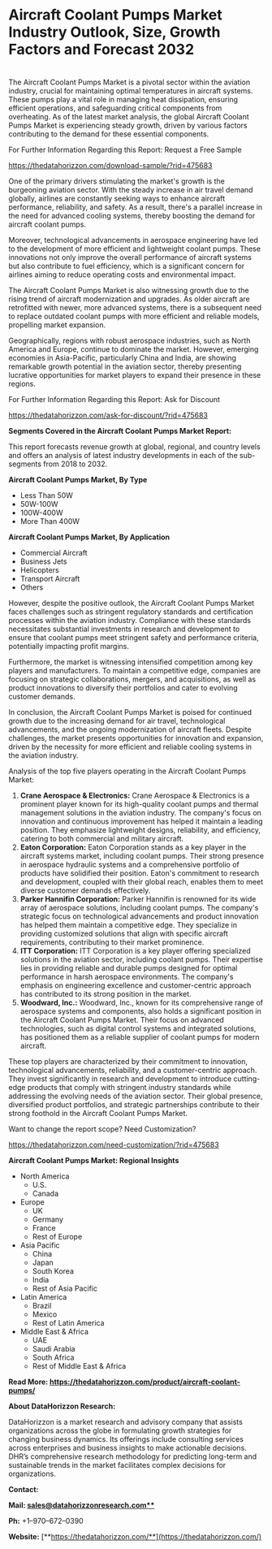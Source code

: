 ﻿# **Aircraft Coolant Pumps Market Industry Outlook, Size, Growth Factors and Forecast 2032**
#
The Aircraft Coolant Pumps Market is a pivotal sector within the aviation industry, crucial for maintaining optimal temperatures in aircraft systems. These pumps play a vital role in managing heat dissipation, ensuring efficient operations, and safeguarding critical components from overheating. As of the latest market analysis, the global Aircraft Coolant Pumps Market is experiencing steady growth, driven by various factors contributing to the demand for these essential components.

For Further Information Regarding this Report: Request a Free Sample

<https://thedatahorizzon.com/download-sample/?rid=475683>

One of the primary drivers stimulating the market's growth is the burgeoning aviation sector. With the steady increase in air travel demand globally, airlines are constantly seeking ways to enhance aircraft performance, reliability, and safety. As a result, there's a parallel increase in the need for advanced cooling systems, thereby boosting the demand for aircraft coolant pumps.

Moreover, technological advancements in aerospace engineering have led to the development of more efficient and lightweight coolant pumps. These innovations not only improve the overall performance of aircraft systems but also contribute to fuel efficiency, which is a significant concern for airlines aiming to reduce operating costs and environmental impact.

The Aircraft Coolant Pumps Market is also witnessing growth due to the rising trend of aircraft modernization and upgrades. As older aircraft are retrofitted with newer, more advanced systems, there is a subsequent need to replace outdated coolant pumps with more efficient and reliable models, propelling market expansion.

Geographically, regions with robust aerospace industries, such as North America and Europe, continue to dominate the market. However, emerging economies in Asia-Pacific, particularly China and India, are showing remarkable growth potential in the aviation sector, thereby presenting lucrative opportunities for market players to expand their presence in these regions.

For Further Information Regarding this Report: Ask for Discount

<https://thedatahorizzon.com/ask-for-discount/?rid=475683>



**Segments Covered in the Aircraft Coolant Pumps Market Report:**

This report forecasts revenue growth at global, regional, and country levels and offers an analysis of latest industry developments in each of the sub-segments from 2018 to 2032.

**Aircraft Coolant Pumps Market, By Type**

- Less Than 50W
- 50W-100W
- 100W-400W
- More Than 400W

**Aircraft Coolant Pumps Market, By Application**

- Commercial Aircraft
- Business Jets
- Helicopters
- Transport Aircraft
- Others

However, despite the positive outlook, the Aircraft Coolant Pumps Market faces challenges such as stringent regulatory standards and certification processes within the aviation industry. Compliance with these standards necessitates substantial investments in research and development to ensure that coolant pumps meet stringent safety and performance criteria, potentially impacting profit margins.

Furthermore, the market is witnessing intensified competition among key players and manufacturers. To maintain a competitive edge, companies are focusing on strategic collaborations, mergers, and acquisitions, as well as product innovations to diversify their portfolios and cater to evolving customer demands.

In conclusion, the Aircraft Coolant Pumps Market is poised for continued growth due to the increasing demand for air travel, technological advancements, and the ongoing modernization of aircraft fleets. Despite challenges, the market presents opportunities for innovation and expansion, driven by the necessity for more efficient and reliable cooling systems in the aviation industry.

Analysis of the top five players operating in the Aircraft Coolant Pumps Market:

1. **Crane Aerospace & Electronics:** Crane Aerospace & Electronics is a prominent player known for its high-quality coolant pumps and thermal management solutions in the aviation industry. The company's focus on innovation and continuous improvement has helped it maintain a leading position. They emphasize lightweight designs, reliability, and efficiency, catering to both commercial and military aircraft.
1. **Eaton Corporation:** Eaton Corporation stands as a key player in the aircraft systems market, including coolant pumps. Their strong presence in aerospace hydraulic systems and a comprehensive portfolio of products have solidified their position. Eaton's commitment to research and development, coupled with their global reach, enables them to meet diverse customer demands effectively.
1. **Parker Hannifin Corporation:** Parker Hannifin is renowned for its wide array of aerospace solutions, including coolant pumps. The company's strategic focus on technological advancements and product innovation has helped them maintain a competitive edge. They specialize in providing customized solutions that align with specific aircraft requirements, contributing to their market prominence.
1. **ITT Corporation:** ITT Corporation is a key player offering specialized solutions in the aviation sector, including coolant pumps. Their expertise lies in providing reliable and durable pumps designed for optimal performance in harsh aerospace environments. The company's emphasis on engineering excellence and customer-centric approach has contributed to its strong position in the market.
1. **Woodward, Inc.:** Woodward, Inc., known for its comprehensive range of aerospace systems and components, also holds a significant position in the Aircraft Coolant Pumps Market. Their focus on advanced technologies, such as digital control systems and integrated solutions, has positioned them as a reliable supplier of coolant pumps for modern aircraft.

These top players are characterized by their commitment to innovation, technological advancements, reliability, and a customer-centric approach. They invest significantly in research and development to introduce cutting-edge products that comply with stringent industry standards while addressing the evolving needs of the aviation sector. Their global presence, diversified product portfolios, and strategic partnerships contribute to their strong foothold in the Aircraft Coolant Pumps Market.



Want to change the report scope? Need Customization?

<https://thedatahorizzon.com/need-customization/?rid=475683>

**Aircraft Coolant Pumps Market: Regional Insights**

- North America
  - U.S.
  - Canada
- Europe
  - UK
  - Germany
  - France
  - Rest of Europe
- Asia Pacific
  - China
  - Japan
  - South Korea
  - India
  - Rest of Asia Pacific
- Latin America
  - Brazil
  - Mexico
  - Rest of Latin America
- Middle East & Africa
  - UAE
  - Saudi Arabia
  - South Africa
  - Rest of Middle East & Africa

**Read More: https://thedatahorizzon.com/product/aircraft-coolant-pumps/**

**About DataHorizzon Research:**

DataHorizzon is a market research and advisory company that assists organizations across the globe in formulating growth strategies for changing business dynamics. Its offerings include consulting services across enterprises and business insights to make actionable decisions. DHR’s comprehensive research methodology for predicting long-term and sustainable trends in the market facilitates complex decisions for organizations.

**Contact:**

**Mail: [sales@datahorizzonresearch.com**](mailto:sales@datahorizzonresearch.com)**

**Ph:** +1–970–672–0390

**Website:** [**https://thedatahorizzon.com/**](https://thedatahorizzon.com/)


